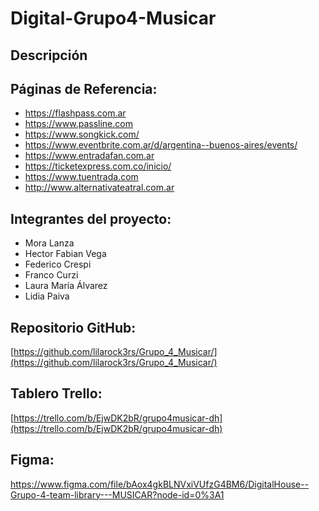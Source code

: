 # Digital-Grupo4-Musicar

## Descripción


## Páginas de Referencia:
- https://flashpass.com.ar
- https://www.passline.com
- https://www.songkick.com/
- https://www.eventbrite.com.ar/d/argentina--buenos-aires/events/
- https://www.entradafan.com.ar
- https://ticketexpress.com.co/inicio/
- https://www.tuentrada.com
- http://www.alternativateatral.com.ar

## Integrantes del proyecto:
- Mora Lanza
- Hector Fabian Vega
- Federico Crespi
- Franco Curzi
- Laura María Álvarez 
- Lidia Paiva

## Repositorio GitHub:
[https://github.com/lilarock3rs/Grupo_4_Musicar/](https://github.com/lilarock3rs/Grupo_4_Musicar/)

## Tablero Trello:

[https://trello.com/b/EjwDK2bR/grupo4musicar-dh](https://trello.com/b/EjwDK2bR/grupo4musicar-dh)

## Figma:
https://www.figma.com/file/bAox4gkBLNVxiVUfzG4BM6/DigitalHouse--Grupo-4-team-library---MUSICAR?node-id=0%3A1
